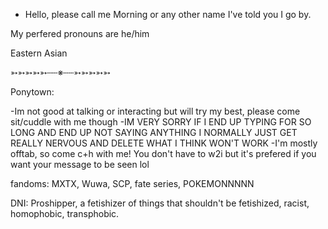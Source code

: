 - Hello, please call me Morning or any other name I've told you I go by.

My perfered pronouns are he/him

Eastern Asian

➳➳➳➳➳┄┄※┄┄➳➳➳➳➳

 
 Ponytown:
 
-Im not good at talking or interacting but will try my best, please come sit/cuddle with me though
-IM VERY SORRY IF I END UP TYPING FOR SO LONG AND END UP NOT SAYING ANYTHING I NORMALLY JUST GET REALLY NERVOUS AND DELETE WHAT I THINK WON'T WORK
-I'm mostly offtab, so come c+h with me! You don't have to w2i but it's prefered if you want your message to be seen lol


fandoms: MXTX, Wuwa, SCP, fate series, POKEMONNNNN


DNI: Proshipper, a fetishizer of things that shouldn't be fetishized, racist, homophobic, transphobic.
